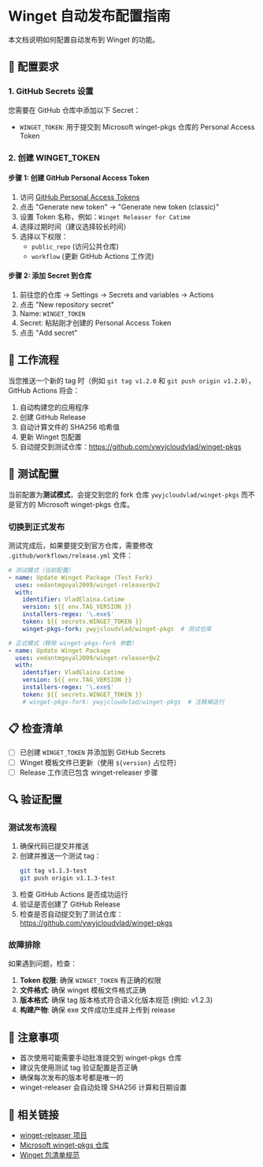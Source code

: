# Winget 自动发布配置指南

本文档说明如何配置自动发布到 Winget 的功能。

## 🔧 配置要求

### 1. GitHub Secrets 设置

您需要在 GitHub 仓库中添加以下 Secret：

- `WINGET_TOKEN`: 用于提交到 Microsoft winget-pkgs 仓库的 Personal Access Token

### 2. 创建 WINGET_TOKEN

#### 步骤 1: 创建 GitHub Personal Access Token

1. 访问 [GitHub Personal Access Tokens](https://github.com/settings/tokens)
2. 点击 "Generate new token" → "Generate new token (classic)"
3. 设置 Token 名称，例如：`Winget Releaser for Catime`
4. 选择过期时间（建议选择较长时间）
5. 选择以下权限：
   - `public_repo` (访问公共仓库)
   - `workflow` (更新 GitHub Actions 工作流)

#### 步骤 2: 添加 Secret 到仓库

1. 前往您的仓库 → Settings → Secrets and variables → Actions
2. 点击 "New repository secret"
3. Name: `WINGET_TOKEN`
4. Secret: 粘贴刚才创建的 Personal Access Token
5. 点击 "Add secret"

## 🚀 工作流程

当您推送一个新的 tag 时（例如 `git tag v1.2.0` 和 `git push origin v1.2.0`），GitHub Actions 将会：

1. 自动构建您的应用程序
2. 创建 GitHub Release
3. 自动计算文件的 SHA256 哈希值
4. 更新 Winget 包配置
5. 自动提交到测试仓库：https://github.com/ywyjcloudvlad/winget-pkgs

## 🧪 测试配置

当前配置为**测试模式**，会提交到您的 fork 仓库 `ywyjcloudvlad/winget-pkgs` 而不是官方的 Microsoft winget-pkgs 仓库。

### 切换到正式发布

测试完成后，如果要提交到官方仓库，需要修改 `.github/workflows/release.yml` 文件：

```yaml
# 测试模式（当前配置）
- name: Update Winget Package (Test Fork)
  uses: vedantmgoyal2009/winget-releaser@v2
  with:
    identifier: VladElaina.Catime
    version: ${{ env.TAG_VERSION }}
    installers-regex: '\.exe$'
    token: ${{ secrets.WINGET_TOKEN }}
    winget-pkgs-fork: ywyjcloudvlad/winget-pkgs  # 测试仓库

# 正式模式（移除 winget-pkgs-fork 参数）
- name: Update Winget Package
  uses: vedantmgoyal2009/winget-releaser@v2
  with:
    identifier: VladElaina.Catime
    version: ${{ env.TAG_VERSION }}
    installers-regex: '\.exe$'
    token: ${{ secrets.WINGET_TOKEN }}
    # winget-pkgs-fork: ywyjcloudvlad/winget-pkgs  # 注释掉这行
```

## 📋 检查清单

- [ ] 已创建 `WINGET_TOKEN` 并添加到 GitHub Secrets
- [ ] Winget 模板文件已更新（使用 `${version}` 占位符）
- [ ] Release 工作流已包含 winget-releaser 步骤

## 🔍 验证配置

### 测试发布流程

1. 确保代码已提交并推送
2. 创建并推送一个测试 tag：
   ```bash
   git tag v1.1.3-test
   git push origin v1.1.3-test
   ```
3. 检查 GitHub Actions 是否成功运行
4. 验证是否创建了 GitHub Release
5. 检查是否自动提交到了测试仓库：https://github.com/ywyjcloudvlad/winget-pkgs

### 故障排除

如果遇到问题，检查：

1. **Token 权限**: 确保 `WINGET_TOKEN` 有正确的权限
2. **文件格式**: 确保 winget 模板文件格式正确
3. **版本格式**: 确保 tag 版本格式符合语义化版本规范 (例如: v1.2.3)
4. **构建产物**: 确保 exe 文件成功生成并上传到 release

## 📝 注意事项

- 首次使用可能需要手动批准提交到 winget-pkgs 仓库
- 建议先使用测试 tag 验证配置是否正确
- 确保每次发布的版本号都是唯一的
- winget-releaser 会自动处理 SHA256 计算和日期设置

## 🔗 相关链接

- [winget-releaser 项目](https://github.com/vedantmgoyal9/winget-releaser)
- [Microsoft winget-pkgs 仓库](https://github.com/microsoft/winget-pkgs)
- [Winget 包清单规范](https://docs.microsoft.com/en-us/windows/package-manager/package/manifest)
